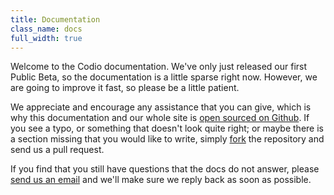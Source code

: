 ```yaml
---
title: Documentation
class_name: docs
full_width: true
---
```


Welcome to the Codio documentation. We've only just released our first Public Beta, so the documentation is a little sparse right now. However, we are going to improve it fast, so please be a little patient.

We appreciate and encourage any assistance that you can give, which is why this documentation and our whole site is [open sourced on Github](https://github.com/codio/site). If you see a typo, or something that doesn't look quite right; or maybe there is a section missing that you would like to write, simply [fork](https://github.com/codio/site) the repository and send us a pull request.

If you find that you still have questions that the docs do not answer, please [send us an email](mailto:help@codio.com) and we'll make sure we reply back as soon as possible.